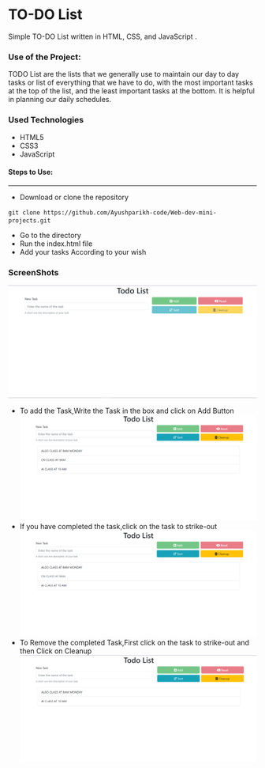 <h1>TO-DO List</h1>

<p>Simple TO-DO List written in HTML, CSS, and JavaScript .</p>

### Use of the Project:

<p>TODO List are the lists that we generally use to maintain our day to day tasks or list of everything that we have to do, with the most important tasks at the top of the list, and the least important tasks at the bottom. It is helpful in planning our daily schedules.</p>

<h3>Used Technologies</h3>
<ul>
  <li>HTML5</li>
  <li>CSS3</li>
  <li>JavaScript</li>
</ul>

#### Steps to Use:

---

- Download or clone the repository

```
git clone https://github.com/Ayushparikh-code/Web-dev-mini-projects.git
```

- Go to the directory
- Run the index.html file
- Add your tasks According to your wish

<h3> ScreenShots </h3> 
 <img src="todo.png" alt="To-Do  Image"/>
 <br>
 <ul>
  <li>To add the Task,Write the Task in the box and click on Add Button<br>
    <img src="todo-add.png" alt="To-Do Add Image"/><br></li>
   <li>If you have completed the task,click on the task to strike-out<br>
    <img src="todo-delete.png" alt="To-Do Strikeout Image"/><br></li>
     <li>To Remove the completed Task,First click on the task to strike-out and then Click on Cleanup<br>
    <img src="todo remove.png" alt="To-Do Remove Image"/><br></li>
</ul>
